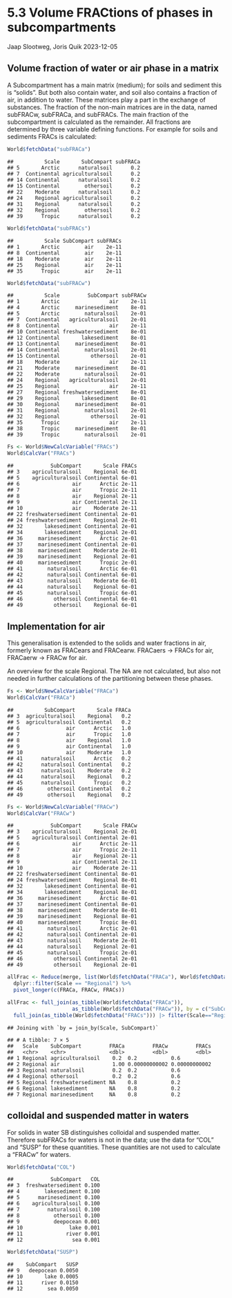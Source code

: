 5.3 Volume FRACtions of phases in subcompartments
================
Jaap Slootweg, Joris Quik
2023-12-05

## Volume fraction of water or air phase in a matrix

A Subcompartment has a main matrix (medium); for soils and sediment this
is “solids”. But both also contain water, and soil also contains a
fraction of air, in addition to water. These matrices play a part in the
exchange of substances. The fraction of the non-main matrices are in the
data, named subFRACw, subFRACa, and subFRACs. The main fraction of the
subcompartment is calculated as the remainder. All fractions are
determined by three variable defining functions. For example for soils
and sediments FRACs is calculated:

``` r
World$fetchData("subFRACa")
```

    ##          Scale       SubCompart subFRACa
    ## 5       Arctic      naturalsoil      0.2
    ## 7  Continental agriculturalsoil      0.2
    ## 14 Continental      naturalsoil      0.2
    ## 15 Continental        othersoil      0.2
    ## 22    Moderate      naturalsoil      0.2
    ## 24    Regional agriculturalsoil      0.2
    ## 31    Regional      naturalsoil      0.2
    ## 32    Regional        othersoil      0.2
    ## 39      Tropic      naturalsoil      0.2

``` r
World$fetchData("subFRACs")
```

    ##          Scale SubCompart subFRACs
    ## 1       Arctic        air    2e-11
    ## 8  Continental        air    2e-11
    ## 18    Moderate        air    2e-11
    ## 25    Regional        air    2e-11
    ## 35      Tropic        air    2e-11

``` r
World$fetchData("subFRACw")
```

    ##          Scale         SubCompart subFRACw
    ## 1       Arctic                air    2e-11
    ## 4       Arctic     marinesediment    8e-01
    ## 5       Arctic        naturalsoil    2e-01
    ## 7  Continental   agriculturalsoil    2e-01
    ## 8  Continental                air    2e-11
    ## 10 Continental freshwatersediment    8e-01
    ## 12 Continental       lakesediment    8e-01
    ## 13 Continental     marinesediment    8e-01
    ## 14 Continental        naturalsoil    2e-01
    ## 15 Continental          othersoil    2e-01
    ## 18    Moderate                air    2e-11
    ## 21    Moderate     marinesediment    8e-01
    ## 22    Moderate        naturalsoil    2e-01
    ## 24    Regional   agriculturalsoil    2e-01
    ## 25    Regional                air    2e-11
    ## 27    Regional freshwatersediment    8e-01
    ## 29    Regional       lakesediment    8e-01
    ## 30    Regional     marinesediment    8e-01
    ## 31    Regional        naturalsoil    2e-01
    ## 32    Regional          othersoil    2e-01
    ## 35      Tropic                air    2e-11
    ## 38      Tropic     marinesediment    8e-01
    ## 39      Tropic        naturalsoil    2e-01

``` r
Fs <- World$NewCalcVariable("FRACs")
World$CalcVar("FRACs")
```

    ##            SubCompart       Scale FRACs
    ## 3    agriculturalsoil    Regional 6e-01
    ## 5    agriculturalsoil Continental 6e-01
    ## 6                 air      Arctic 2e-11
    ## 7                 air      Tropic 2e-11
    ## 8                 air    Regional 2e-11
    ## 9                 air Continental 2e-11
    ## 10                air    Moderate 2e-11
    ## 22 freshwatersediment Continental 2e-01
    ## 24 freshwatersediment    Regional 2e-01
    ## 32       lakesediment Continental 2e-01
    ## 34       lakesediment    Regional 2e-01
    ## 36     marinesediment      Arctic 2e-01
    ## 37     marinesediment Continental 2e-01
    ## 38     marinesediment    Moderate 2e-01
    ## 39     marinesediment    Regional 2e-01
    ## 40     marinesediment      Tropic 2e-01
    ## 41        naturalsoil      Arctic 6e-01
    ## 42        naturalsoil Continental 6e-01
    ## 43        naturalsoil    Moderate 6e-01
    ## 44        naturalsoil    Regional 6e-01
    ## 45        naturalsoil      Tropic 6e-01
    ## 46          othersoil Continental 6e-01
    ## 49          othersoil    Regional 6e-01

## Implementation for air

This generalisation is extended to the solids and water fractions in
air, formerly known as FRACears and FRACearw. FRACaers -\> FRACs for
air, FRACaerw -\> FRACw for air.

An overview for the scale Regional. The NA are not calculated, but also
not needed in further calculations of the partitioning between these
phases.

``` r
Fs <- World$NewCalcVariable("FRACa")
World$CalcVar("FRACa")
```

    ##          SubCompart       Scale FRACa
    ## 3  agriculturalsoil    Regional   0.2
    ## 5  agriculturalsoil Continental   0.2
    ## 6               air      Arctic   1.0
    ## 7               air      Tropic   1.0
    ## 8               air    Regional   1.0
    ## 9               air Continental   1.0
    ## 10              air    Moderate   1.0
    ## 41      naturalsoil      Arctic   0.2
    ## 42      naturalsoil Continental   0.2
    ## 43      naturalsoil    Moderate   0.2
    ## 44      naturalsoil    Regional   0.2
    ## 45      naturalsoil      Tropic   0.2
    ## 46        othersoil Continental   0.2
    ## 49        othersoil    Regional   0.2

``` r
Fs <- World$NewCalcVariable("FRACw")
World$CalcVar("FRACw")
```

    ##            SubCompart       Scale FRACw
    ## 3    agriculturalsoil    Regional 2e-01
    ## 5    agriculturalsoil Continental 2e-01
    ## 6                 air      Arctic 2e-11
    ## 7                 air      Tropic 2e-11
    ## 8                 air    Regional 2e-11
    ## 9                 air Continental 2e-11
    ## 10                air    Moderate 2e-11
    ## 22 freshwatersediment Continental 8e-01
    ## 24 freshwatersediment    Regional 8e-01
    ## 32       lakesediment Continental 8e-01
    ## 34       lakesediment    Regional 8e-01
    ## 36     marinesediment      Arctic 8e-01
    ## 37     marinesediment Continental 8e-01
    ## 38     marinesediment    Moderate 8e-01
    ## 39     marinesediment    Regional 8e-01
    ## 40     marinesediment      Tropic 8e-01
    ## 41        naturalsoil      Arctic 2e-01
    ## 42        naturalsoil Continental 2e-01
    ## 43        naturalsoil    Moderate 2e-01
    ## 44        naturalsoil    Regional 2e-01
    ## 45        naturalsoil      Tropic 2e-01
    ## 46          othersoil Continental 2e-01
    ## 49          othersoil    Regional 2e-01

``` r
allFrac <- Reduce(merge, list(World$fetchData("FRACa"), World$fetchData("FRACw"), World$fetchData("FRACs"))) %>%
  dplyr::filter(Scale == "Regional") %>%
  pivot_longer(c(FRACa, FRACw, FRACs))

allFrac <- full_join(as_tibble(World$fetchData("FRACa")),
                     as_tibble(World$fetchData("FRACw")), by = c("SubCompart","Scale")) |> 
  full_join(as_tibble(World$fetchData("FRACs"))) |> filter(Scale=="Regional") |> print()
```

    ## Joining with `by = join_by(Scale, SubCompart)`

    ## # A tibble: 7 × 5
    ##   Scale    SubCompart         FRACa         FRACw         FRACs
    ##   <chr>    <chr>              <dbl>         <dbl>         <dbl>
    ## 1 Regional agriculturalsoil    0.2  0.2           0.6          
    ## 2 Regional air                 1.00 0.00000000002 0.00000000002
    ## 3 Regional naturalsoil         0.2  0.2           0.6          
    ## 4 Regional othersoil           0.2  0.2           0.6          
    ## 5 Regional freshwatersediment NA    0.8           0.2          
    ## 6 Regional lakesediment       NA    0.8           0.2          
    ## 7 Regional marinesediment     NA    0.8           0.2

## colloidal and suspended matter in waters

For solids in water SB distinguishes colloidal and suspended matter.
Therefore subFRACs for waters is not in the data; use the data for “COL”
and “SUSP” for these quantities. These quantities are not used to
calculate a “FRACw” for waters.

``` r
World$fetchData("COL")
```

    ##            SubCompart   COL
    ## 3  freshwatersediment 0.100
    ## 4        lakesediment 0.100
    ## 5      marinesediment 0.100
    ## 6    agriculturalsoil 0.100
    ## 7         naturalsoil 0.100
    ## 8           othersoil 0.100
    ## 9           deepocean 0.001
    ## 10               lake 0.001
    ## 11              river 0.001
    ## 12                sea 0.001

``` r
World$fetchData("SUSP")
```

    ##    SubCompart   SUSP
    ## 9   deepocean 0.0050
    ## 10       lake 0.0005
    ## 11      river 0.0150
    ## 12        sea 0.0050

